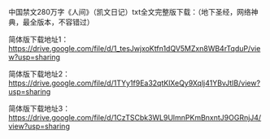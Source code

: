中国禁文280万字《人间》（凯文日记）txt全文完整版下载：（地下圣经，网络神典，最全版本，不容错过）

简体版下载地址1：https://drive.google.com/file/d/1_tesJwjxoKtfn1dQV5MZxn8WB4rTqduP/view?usp=sharing

简体版下载地址2：https://drive.google.com/file/d/1TYy1f9Ea32qtKlXeQy9Xqlj41YBvJtIB/view?usp=sharing

简体版下载地址3：https://drive.google.com/file/d/1CzTSCbk3WL9UlmnPKmBnxntJ9OGRnjJ4/view?usp=sharing
